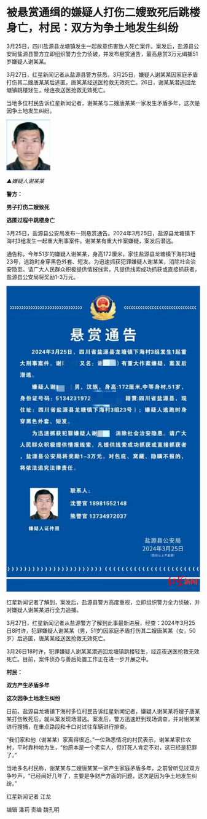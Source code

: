 # 被悬赏通缉的嫌疑人打伤二嫂致死后跳楼身亡，村民：双方为争土地发生纠纷

3月25日，四川盐源县龙塘镇发生一起故意伤害致人死亡案件。案发后，盐源县公安局盐源县警方立即组织警力全力侦破，并发布悬赏通告，最高悬赏3万元缉捕51岁嫌疑人谢某某。

3月27日，红星新闻记者从盐源县警方获悉，3月25日，嫌疑人谢某某因家庭矛盾打伤其二嫂唐某某后逃匿，唐某某经送医抢救无效死亡。26日，谢某某潜逃回龙塘镇跳楼轻生，经连夜送医抢救无效死亡。

当地多位村民告诉红星新闻记者，谢某某与二嫂唐某某一家发生矛盾多年，这次是因争土地发生纠纷。

![d06941a8fe6a66fee5256097bc8f5be9.jpg](https://raw.githubusercontent.com/qqhsx/qqnews_image/main/2024/03/27/被悬赏通缉的嫌疑人打伤二嫂致死后跳楼身亡，村民：双方为争土地发生纠纷/d06941a8fe6a66fee5256097bc8f5be9.jpg)

 _▲嫌疑人谢某某_

**警方：**

**男子打伤二嫂致死**

**逃匿过程中跳楼身亡**

3月25日，盐源县公安局发布一则悬赏通告。2024年3月25日，盐源县龙塘镇下海村3组发生一起重大刑事案件。谢某某有重大作案嫌疑，案发后潜逃。

通告称，今年51岁的嫌疑人谢某某，身高172厘米，家住盐源县龙塘镇下海村3组23号，逃跑时身穿黑色外套、短发。为迅速抓获犯罪嫌疑人谢某某，消除社会治安隐患。请广大人民群众积极提供情报线索，凡提供线索成功抓获或直接抓获者，盐源县公安局将奖励1-3万元。

![a6dde4327e4e4d18c2c2555f9913b68d.jpg](https://raw.githubusercontent.com/qqhsx/qqnews_image/main/2024/03/27/被悬赏通缉的嫌疑人打伤二嫂致死后跳楼身亡，村民：双方为争土地发生纠纷/a6dde4327e4e4d18c2c2555f9913b68d.jpg)

红星新闻记者了解到，案发后，盐源县警方高度重视，立即组织警力全力侦破，并对嫌疑人谢某某进行全力追捕。

3月27日，红星新闻记者从盐源警方了解到此事最新进展，经查：2024年3月25日8时许，犯罪嫌疑人谢某某（男，51岁)因家庭矛盾打伤其二嫂唐某某（女，50岁）后逃匿，唐某某经送医抢救无效死亡。

3月26日18时许，犯罪嫌疑人谢某某潜逃回龙塘镇跳楼轻生，经连夜送医抢救无效死亡。目前，案件侦办与善后处置工作正在进一步开展之中。

**村民：**

**双方产生矛盾多年**

**这次因争土地发生纠纷**

日前，盐源县龙塘镇下海村多位村民告诉红星新闻记者，嫌疑人谢某某将嫂子唐某某打伤致死后，就从案发现场潜逃。案发后，警方迅速赶到现场调查，并对谢某某进行搜捕，在重点路段和卡口对过往车辆进行排查。

“我们家和他（谢某某）家离得很近。”一位熟悉情况的村民表示，谢某某家住农村，平时靠种地为生，“他原本是一个老实人，但打死人肯定不对，这已经是犯罪了。”

当地多名村民称，谢某某与二嫂唐某某一家产生家庭矛盾多年，之前曾听见过双方争吵声，“已经闹好几年了，主要是争财产方面的问题，这次是因为争土地发生纠纷。”

红星新闻记者 江龙

编辑 潘莉 责编 魏孔明

